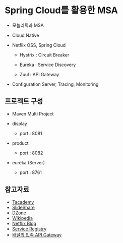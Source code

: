 # Spring Cloud를 활용한 MSA

 - 모놀리틱과 MSA
 
 - Cloud Native
 
 - Netflix OSS, Spring Cloud
 
    - Hystrix : Circuit Breaker
    
    - Eureka : Service Discovery
    
    - Zuul : API Gateway
    
 - Configuration Server, Tracing, Monitoring

## 프로젝트 구성

- Maven Multi Project

- display 
   - port : 8081
   
- product
   - port : 8082    

- eureka (Server)
   - port : 8761
 
## 참고자료

- [Tacademy](https://www.youtube.com/playlist?list=PL9mhQYIlKEhdtYdxxZ6hZeb0va2Gm17A5)
- [SlideShare](https://www.slideshare.net/awskorea/recap2016-2-7-best-practices-microservices)
- [DZone](https://dzone.com/articles/what-are-microservices-actually)
- [Wikipedia](https://en.wikipedia.org/wiki/Twelve-Factor_App_methodology)
- [Netflix Blog](https://medium.com/netflix-techblog/fault-tolerance-in-a-high-volume-distributed-system-91ab4faae74a)
- [Service Registry](https://www.nginx.com/blog/service-discovery-in-a-microservices-architecture/)
- [배달의 민족 API Gateway](http://woowabros.github.io/r&d/2017/06/13/apigateway.html)
 


 
 